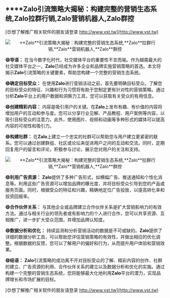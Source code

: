 ## ****Zalo**引流策略大揭秘：构建完整的营销生态系统,**Zalo**拉群行销,**Zalo**营销机器人,**Zalo**群控**

[😍想了解推广相关软件的朋友请登录 http://www.vst.tw](http://www.vst.tw)

 <center><img src="https://vst.tw/MP4/tuiguang/png/2.png" alt="**Zalo**引流策略大揭秘：构建完整的营销生态系统,**Zalo**拉群行销,**Zalo**营销机器人,**Zalo**群控"></center>

**😄导语：**
在当今数字化时代，社交媒体平台的重要性不言而喻。作为越南最大的社交媒体平台之一，**Zalo**已经成为许多企业和品牌实施营销策略的首选。本文将揭示**Zalo**引流策略的关键要素，帮助您构建一个完整的营销生态系统。

**😄确定目标受众：**
在使用**Zalo**进行营销活动之前，首先要明确目标受众。了解您的目标受众的特征、兴趣和行为习惯将有助于您制定更有针对性的营销策略。通过分析**Zalo**平台上的用户数据和洞察力工具，您可以获取有关受众的有用信息。

**😄创建精彩内容：**
内容是吸引用户的关键。在**Zalo**上发布有趣、有价值的内容将增加用户的互动和参与度。您可以分享行业见解、产品教程、用户案例等内容，以吸引目标受众的注意力。此外，使用图片、视频和动画等多种形式的媒体可以提高内容的可视性和吸引力。

**😄构建社群：**
在**Zalo**上建立一个忠实的社群可以帮助您与用户建立更紧密的联系。您可以通过创建群组、社区或论坛来促进用户之间的互动和交流。同时，定期回复用户的留言和评论，积极参与讨论，展示您对用户的关注和支持。

 <center><img src="https://vst.tw/MP4/tuiguang/png/0.png" alt="**Zalo**引流策略大揭秘：构建完整的营销生态系统,**Zalo**拉群行销,**Zalo**营销机器人,**Zalo**群控"></center>

**😄利用广告资源：**
**Zalo**提供了多种广告形式，如横幅广告、推送通知和个性化消息等。利用这些广告资源可以增加品牌的曝光度，并将目标受众引导到您的产品或服务页面。同时，根据受众的特征和兴趣，精确地定位广告投放，以提高转化率和投资回报率。

**😄合作伙伴关系：**
与其他企业或品牌建立合作伙伴关系是扩大营销影响力的有效方法。通过与相关行业的领先者或有影响力的个人进行合作，您可以共享资源、互相推广，进一步扩大受众范围，并增加品牌认知度。

**😄数据分析和优化：**
持续监测和分析营销活动的数据是不可或缺的。**Zalo**提供了详细的数据分析工具，可以帮助您评估营销策略的有效性，并做出相应的优化调整。根据数据的反馈，您可以了解用户的偏好和行为，从而提升用户体验和营销效果。

**😄结语：**
**Zalo**引流策略的成功离不开对目标受众的了解、精彩内容的创作、社群的建立、广告资源的利用、合作伙伴关系的建立以及数据分析和优化的实施。通过构建一个完整的营销生态系统，您将能够最大化地利用**Zalo**平台的潜力，实现品牌增长和市场扩展的目标。

[😍想了解推广相关软件的朋友请登录 http://www.vst.tw](http://www.vst.tw)



